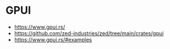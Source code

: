 # GPUI
- https://www.gpui.rs/
- https://github.com/zed-industries/zed/tree/main/crates/gpui
- https://www.gpui.rs/#examples
